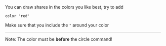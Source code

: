 You can draw shares in the colors you like best, try to add

`color "red"`

Make sure that you include the `"` around your color

---

Note: The color must be **before** the circle command!
